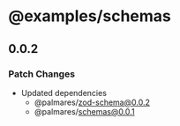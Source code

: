 # @examples/schemas

## 0.0.2

### Patch Changes

- Updated dependencies
  - @palmares/zod-schema@0.0.2
  - @palmares/schemas@0.0.1
